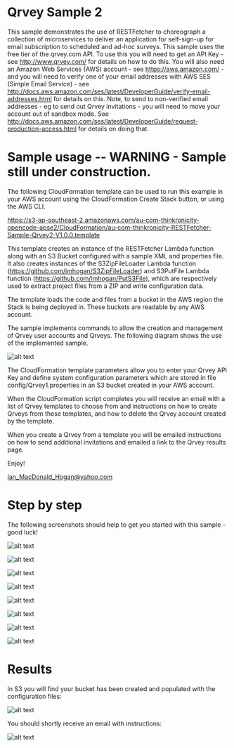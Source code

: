 # Qrvey Sample 2
This sample demonstrates the use of RESTFetcher to choreograph a collection of microservices to deliver an application for self-sign-up for email subscription to scheduled and ad-hoc surveys.
This sample uses the free tier of the qrvey.com API. To use this you will need to get an API Key - see http://www.qrvey.com/ for details on how to do this. You will also need an Amazon Web Services (AWS) account - see https://aws.amazon.com/ - and 
you will need to verify one of your email addresses with AWS SES (Simple Email Service) - see http://docs.aws.amazon.com/ses/latest/DeveloperGuide/verify-email-addresses.html 
for details on this. Note, to send to non-verified email addresses - eg to send out Qrvey invitations - you will need to move your account out of sandbox mode. See http://docs.aws.amazon.com/ses/latest/DeveloperGuide/request-production-access.html for details on doing that. 

# Sample usage -- WARNING - Sample still under construction.

  The following CloudFormation template can be used to run this example in your AWS account using the CloudFormation Create Stack button, or using the AWS CLI.
  
  https://s3-ap-southeast-2.amazonaws.com/au-com-thinkronicity-opencode-apse2/CloudFormation/au-com-thinkronicity-RESTFetcher-Sample-Qrvey2-V1.0.0.template
  
  This template creates an instance of the RESTFetcher Lambda function along with an S3 Bucket configured with a sample XML and properties file. It also creates instances of the
  S3ZipFileLoader Lambda function (https://github.com/imhogan/S3ZipFileLoader) and S3PutFile Lambda function (https://github.com/imhogan/PutS3File), which are respectively used to extract project files from a ZIP and write configuration data.
  
  The template loads the code and files from a bucket in the AWS region the Stack is being deployed in.   These buckets are readable by any AWS account.
  
  The sample implements commands to allow the creation and management of Qrvey user accounts and Qrveys. The following diagram shows the use of the implemented sample.
  
![alt text](https://s3-ap-southeast-2.amazonaws.com/au-com-thinkronicity-opencode-apse2/Qrvey1/img/Sample1Processing.png "Sample Overview")

  The CloudFormation template parameters allow you to enter your Qrvey API Key and define system configuration parameters which are stored in file config/Qrvey1.properties in
  an S3 bucket created in your AWS account.
  
  When the CloudFormation script completes you will receive an email with a list of Qrvey templates to choose from and instructions on how to create Qrveys from these templates, and how to delete the Qrvey account created by the template.
  
  When you create a Qrvey from a template you will be emailed instructions on how to send additional invitations and emailed a link to the Qrvey results page.
 
 Enjoy!
 
 Ian_MacDonald_Hogan@yahoo.com
 
 # Step by step 
 
 The following screenshots should help to get you started with this sample - good luck!
 
 ![alt text](https://s3-ap-southeast-2.amazonaws.com/au-com-thinkronicity-opencode-apse2/Qrvey1/img/CFStep1.png "Step 1")
 
 ![alt text](https://s3-ap-southeast-2.amazonaws.com/au-com-thinkronicity-opencode-apse2/Qrvey1/img/CFStep2.png "Step 2")
 
 ![alt text](https://s3-ap-southeast-2.amazonaws.com/au-com-thinkronicity-opencode-apse2/Qrvey1/img/CFStep3.png "Step 3")
 
 ![alt text](https://s3-ap-southeast-2.amazonaws.com/au-com-thinkronicity-opencode-apse2/Qrvey1/img/CFStep4.png "Step 4")
 
 ![alt text](https://s3-ap-southeast-2.amazonaws.com/au-com-thinkronicity-opencode-apse2/Qrvey1/img/CFStep5.png "Step 5")
 
 ![alt text](https://s3-ap-southeast-2.amazonaws.com/au-com-thinkronicity-opencode-apse2/Qrvey1/img/CFStep6.png "Step 6")
 
 ![alt text](https://s3-ap-southeast-2.amazonaws.com/au-com-thinkronicity-opencode-apse2/Qrvey1/img/CFStep7.png "Step 7")
 
 ![alt text](https://s3-ap-southeast-2.amazonaws.com/au-com-thinkronicity-opencode-apse2/Qrvey1/img/CFStep8.png "Step 8")
 
 # Results 
 
 In S3 you will find your bucket has been created and populated with the configuration files:
 
 ![alt text](https://s3-ap-southeast-2.amazonaws.com/au-com-thinkronicity-opencode-apse2/Qrvey1/img/CFResult1.png "Results 1")
 
 You should shortly receive an email with instructions:
 
 ![alt text](https://s3-ap-southeast-2.amazonaws.com/au-com-thinkronicity-opencode-apse2/Qrvey1/img/CFResult2.png "Results 2")
